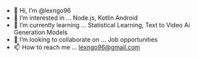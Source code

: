 - 👋 Hi, I’m @lexngo96
- 👀 I’m interested in ... Node.js, Kotlin Android
- 🌱 I’m currently learning ... Statistical Learning, Text to Video Ai Generation Models
- 💞️ I’m looking to collaborate on ... Job opportunities
- 📫 How to reach me ... lexngo96@gmail.com

<!---
lexngo96/lexngo96 is a ✨ special ✨ repository because its `README.md` (this file) appears on your GitHub profile.
You can click the Preview link to take a look at your changes.
--->
